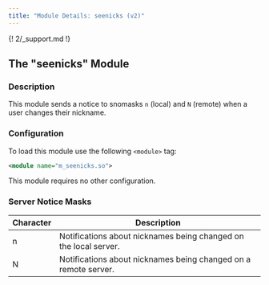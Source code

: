 ```yaml
---
title: "Module Details: seenicks (v2)"
---
```


{! 2/_support.md !}

## The "seenicks" Module

### Description

This module sends a notice to snomasks `n` (local) and `N` (remote) when a user changes their nickname.

### Configuration

To load this module use the following `<module>` tag:

```xml
<module name="m_seenicks.so">
```

This module requires no other configuration.

### Server Notice Masks

Character | Description
--------- | -----------
n         | Notifications about nicknames being changed on the local server.
N         | Notifications about nicknames being changed on a remote server.
